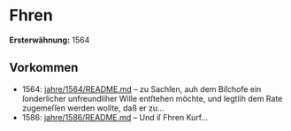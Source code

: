 # Fhren

**Ersterwähnung:** 1564

## Vorkommen
- 1564: [jahre/1564/README.md](../jahre/1564/README.md) – zu Sachſen,
auh dem Biſchofe ein ſonderlicher unfreundliher Wille
entſtehen möchte, und legtlih dem Rate zugemeſſen werden
wollte, daß er zu...
- 1586: [jahre/1586/README.md](../jahre/1586/README.md) – Und iſ Fhren Kurf...
